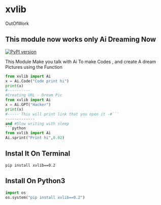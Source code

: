 # xvlib
OutOfWork
## This module now works only Ai Dreaming Now

[![PyPI version](https://badge.fury.io/py/xvlib.svg)](https://badge.fury.io/py/xvlib)



This Module Make you talk with Ai To make Codes , and create A dream Pictures using the Function
```python
from xvlib import Ai
x = Ai.Code("Code print hi")
print(x)
#----------
#Creating URL - Dream Pic
from xvlib import Ai
x = Ai.GPT("Hacker")
print(x)
#----- This will print link that you open it -#```
-------------
and #Slow writing with sleep
```python
from xvlib import Ai
Ai.sprint("Print hi",0.02)
```
## Instal It On Terminal
```shell
pip install xvlib==0.2
```

## Install On Python3
```python
import os
os.system("pip install xvlib==0.2")
```
